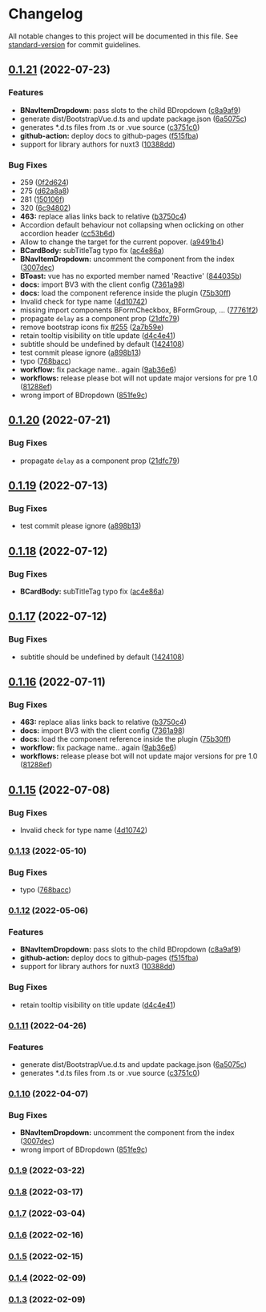 # Changelog

All notable changes to this project will be documented in this file. See [standard-version](https://github.com/conventional-changelog/standard-version) for commit guidelines.

## [0.1.21](https://github.com/MrTanoshii/bootstrap-vue-3/compare/v0.1.20...v0.1.21) (2022-07-23)


### Features

* **BNavItemDropdown:** pass slots to the child BDropdown ([c8a9af9](https://github.com/MrTanoshii/bootstrap-vue-3/commit/c8a9af9831008bfbaf392bca8aeb54f7373ae131))
* generate dist/BootstrapVue.d.ts and update package.json ([6a5075c](https://github.com/MrTanoshii/bootstrap-vue-3/commit/6a5075c392169c9efc7e24393fa4753092627813))
* generates *.d.ts files from .ts or .vue source ([c3751c0](https://github.com/MrTanoshii/bootstrap-vue-3/commit/c3751c09e50cc3e48bca7b1d6bf05cf6333ab94e))
* **github-action:** deploy docs to github-pages ([f515fba](https://github.com/MrTanoshii/bootstrap-vue-3/commit/f515fba3947931743c16831d622715b48bea53d6))
* support for library authors for nuxt3 ([10388dd](https://github.com/MrTanoshii/bootstrap-vue-3/commit/10388dddc0a484ec6e8b90676dbb3cc3a095406b))


### Bug Fixes

* 259 ([0f2d624](https://github.com/MrTanoshii/bootstrap-vue-3/commit/0f2d624b0f778563ed65047c4cabddb67fc9a387))
* 275 ([d62a8a8](https://github.com/MrTanoshii/bootstrap-vue-3/commit/d62a8a8e55927fc211e3c0de8a65399c6b54c28a))
* 281 ([150106f](https://github.com/MrTanoshii/bootstrap-vue-3/commit/150106f117be1a8c9b1f2a388100c4ea5f35874f))
* 320 ([6c94802](https://github.com/MrTanoshii/bootstrap-vue-3/commit/6c94802aa521855341fc29ed7d5c65c6cddbeaf0))
* **463:** replace alias links back to relative ([b3750c4](https://github.com/MrTanoshii/bootstrap-vue-3/commit/b3750c45c9b8695215b0799ccf0bff77f580f932))
* Accordion default behaviour not collapsing when oclicking on other accordion header ([cc53b6d](https://github.com/MrTanoshii/bootstrap-vue-3/commit/cc53b6de828860bb769f133ac2d30400a0a54c9e))
* Allow to change the target for the current popover. ([a9491b4](https://github.com/MrTanoshii/bootstrap-vue-3/commit/a9491b4290936ec3998b23228d5368a521cf1394))
* **BCardBody:** subTitleTag typo fix ([ac4e86a](https://github.com/MrTanoshii/bootstrap-vue-3/commit/ac4e86ab6f7f4dc1277498d943615d73a51fd5cc))
* **BNavItemDropdown:** uncomment the component from the index ([3007dec](https://github.com/MrTanoshii/bootstrap-vue-3/commit/3007dec442fa23f2a5a4012b4ef40b621ea9f5bf))
* **BToast:** vue has no exported member named 'Reactive' ([844035b](https://github.com/MrTanoshii/bootstrap-vue-3/commit/844035ba055a4bcad03e195825155e122ba7880a))
* **docs:** import BV3 with the client config ([7361a98](https://github.com/MrTanoshii/bootstrap-vue-3/commit/7361a98c8a3c2c04891828c1a9f90412349d7fbb))
* **docs:** load the component reference inside the plugin ([75b30ff](https://github.com/MrTanoshii/bootstrap-vue-3/commit/75b30ffb59e84f864b9c126a1996eb6e1d3c561d))
* Invalid check for type name ([4d10742](https://github.com/MrTanoshii/bootstrap-vue-3/commit/4d107425e195676fbfe35e16a40192ae10224489))
* missing import components BFormCheckbox, BFormGroup, ... ([77761f2](https://github.com/MrTanoshii/bootstrap-vue-3/commit/77761f2a25d375d9c6b84031f7f171950d5db750))
* propagate `delay` as a component prop ([21dfc79](https://github.com/MrTanoshii/bootstrap-vue-3/commit/21dfc79c8eac60a8e315488013c381ffe5f3facb))
* remove bootstrap icons fix [#255](https://github.com/MrTanoshii/bootstrap-vue-3/issues/255) ([2a7b59e](https://github.com/MrTanoshii/bootstrap-vue-3/commit/2a7b59e16ff625cf2ce6ed6153951047f8f2d662))
* retain tooltip visibility on title update ([d4c4e41](https://github.com/MrTanoshii/bootstrap-vue-3/commit/d4c4e4110017b4186e29e49300b2e574141f9ae2))
* subtitle should be undefined by default ([1424108](https://github.com/MrTanoshii/bootstrap-vue-3/commit/1424108bf8ea6e38efd46bdb549cc26937504b17))
* test commit please ignore ([a898b13](https://github.com/MrTanoshii/bootstrap-vue-3/commit/a898b1365ee860fad760d9d98be1bff1d6c1b6b1))
* typo ([768bacc](https://github.com/MrTanoshii/bootstrap-vue-3/commit/768bacc546c8588e09b65ca1c600f3bf7af28fce))
* **workflow:** fix package name.. again ([9ab36e6](https://github.com/MrTanoshii/bootstrap-vue-3/commit/9ab36e6582e3bbb451341e1caf5514c7aa642e07))
* **workflows:** release please bot will not update major versions for pre 1.0 ([81288ef](https://github.com/MrTanoshii/bootstrap-vue-3/commit/81288efebee35867f11e268c436d006737a8495a))
* wrong import of BDropdown ([851fe9c](https://github.com/MrTanoshii/bootstrap-vue-3/commit/851fe9c70880dce4f4b85c0f945679a08a2abf24))

## [0.1.20](https://github.com/cdmoro/bootstrap-vue-3/compare/v0.1.19...v0.1.20) (2022-07-21)


### Bug Fixes

* propagate `delay` as a component prop ([21dfc79](https://github.com/cdmoro/bootstrap-vue-3/commit/21dfc79c8eac60a8e315488013c381ffe5f3facb))

## [0.1.19](https://github.com/cdmoro/bootstrap-vue-3/compare/v0.1.18...v0.1.19) (2022-07-13)


### Bug Fixes

* test commit please ignore ([a898b13](https://github.com/cdmoro/bootstrap-vue-3/commit/a898b1365ee860fad760d9d98be1bff1d6c1b6b1))

## [0.1.18](https://github.com/cdmoro/bootstrap-vue-3/compare/v0.1.17...v0.1.18) (2022-07-12)


### Bug Fixes

* **BCardBody:** subTitleTag typo fix ([ac4e86a](https://github.com/cdmoro/bootstrap-vue-3/commit/ac4e86ab6f7f4dc1277498d943615d73a51fd5cc))

## [0.1.17](https://github.com/cdmoro/bootstrap-vue-3/compare/v0.1.16...v0.1.17) (2022-07-12)


### Bug Fixes

* subtitle should be undefined by default ([1424108](https://github.com/cdmoro/bootstrap-vue-3/commit/1424108bf8ea6e38efd46bdb549cc26937504b17))

## [0.1.16](https://github.com/cdmoro/bootstrap-vue-3/compare/v0.1.15...v0.1.16) (2022-07-11)


### Bug Fixes

* **463:** replace alias links back to relative ([b3750c4](https://github.com/cdmoro/bootstrap-vue-3/commit/b3750c45c9b8695215b0799ccf0bff77f580f932))
* **docs:** import BV3 with the client config ([7361a98](https://github.com/cdmoro/bootstrap-vue-3/commit/7361a98c8a3c2c04891828c1a9f90412349d7fbb))
* **docs:** load the component reference inside the plugin ([75b30ff](https://github.com/cdmoro/bootstrap-vue-3/commit/75b30ffb59e84f864b9c126a1996eb6e1d3c561d))
* **workflow:** fix package name.. again ([9ab36e6](https://github.com/cdmoro/bootstrap-vue-3/commit/9ab36e6582e3bbb451341e1caf5514c7aa642e07))
* **workflows:** release please bot will not update major versions for pre 1.0 ([81288ef](https://github.com/cdmoro/bootstrap-vue-3/commit/81288efebee35867f11e268c436d006737a8495a))

## [0.1.15](https://github.com/cdmoro/bootstrap-vue-3/compare/v0.1.14...v0.1.15) (2022-07-08)


### Bug Fixes

* Invalid check for type name ([4d10742](https://github.com/cdmoro/bootstrap-vue-3/commit/4d107425e195676fbfe35e16a40192ae10224489))

### [0.1.13](https://github.com/cdmoro/bootstrap-vue-3/compare/v0.1.12...v0.1.13) (2022-05-10)

### Bug Fixes

- typo ([768bacc](https://github.com/cdmoro/bootstrap-vue-3/commit/768bacc546c8588e09b65ca1c600f3bf7af28fce))

### [0.1.12](https://github.com/cdmoro/bootstrap-vue-3/compare/v0.1.11...v0.1.12) (2022-05-06)

### Features

- **BNavItemDropdown:** pass slots to the child BDropdown ([c8a9af9](https://github.com/cdmoro/bootstrap-vue-3/commit/c8a9af9831008bfbaf392bca8aeb54f7373ae131))
- **github-action:** deploy docs to github-pages ([f515fba](https://github.com/cdmoro/bootstrap-vue-3/commit/f515fba3947931743c16831d622715b48bea53d6))
- support for library authors for nuxt3 ([10388dd](https://github.com/cdmoro/bootstrap-vue-3/commit/10388dddc0a484ec6e8b90676dbb3cc3a095406b))

### Bug Fixes

- retain tooltip visibility on title update ([d4c4e41](https://github.com/cdmoro/bootstrap-vue-3/commit/d4c4e4110017b4186e29e49300b2e574141f9ae2))

### [0.1.11](https://github.com/cdmoro/bootstrap-vue-3/compare/v0.1.10...v0.1.11) (2022-04-26)

### Features

- generate dist/BootstrapVue.d.ts and update package.json ([6a5075c](https://github.com/cdmoro/bootstrap-vue-3/commit/6a5075c392169c9efc7e24393fa4753092627813))
- generates \*.d.ts files from .ts or .vue source ([c3751c0](https://github.com/cdmoro/bootstrap-vue-3/commit/c3751c09e50cc3e48bca7b1d6bf05cf6333ab94e))

### [0.1.10](https://github.com/cdmoro/bootstrap-vue-3/compare/v0.1.9...v0.1.10) (2022-04-07)

### Bug Fixes

- **BNavItemDropdown:** uncomment the component from the index ([3007dec](https://github.com/cdmoro/bootstrap-vue-3/commit/3007dec442fa23f2a5a4012b4ef40b621ea9f5bf))
- wrong import of BDropdown ([851fe9c](https://github.com/cdmoro/bootstrap-vue-3/commit/851fe9c70880dce4f4b85c0f945679a08a2abf24))

### [0.1.9](https://github.com/cdmoro/bootstrap-vue-3/compare/v0.1.8...v0.1.9) (2022-03-22)

### [0.1.8](https://github.com/cdmoro/bootstrap-vue-3/compare/v0.1.7...v0.1.8) (2022-03-17)

### [0.1.7](https://github.com/cdmoro/bootstrap-vue-3/compare/v0.1.6...v0.1.7) (2022-03-04)

### [0.1.6](https://github.com/cdmoro/bootstrap-vue-3/compare/v0.1.5...v0.1.6) (2022-02-16)

### [0.1.5](https://github.com/cdmoro/bootstrap-vue-3/compare/v0.1.4...v0.1.5) (2022-02-15)

### [0.1.4](https://github.com/cdmoro/bootstrap-vue-3/compare/v0.1.3...v0.1.4) (2022-02-09)

### [0.1.3](https://github.com/cdmoro/bootstrap-vue-3/compare/v0.1.2...v0.1.3) (2022-02-09)
